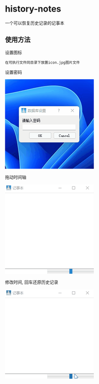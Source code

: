 # history-notes

一个可以恢复历史记录的记事本

## 使用方法

设置图标
```text
在可执行文件同目录下放置icon.jpg图片文件
```

设置密码

![image](https://github.com/lihongbin99/history-notes/blob/master/static/readme/password.gif?raw=true)

拖动时间轴

![image](https://github.com/lihongbin99/history-notes/blob/master/static/readme/time_line.gif?raw=true)

修改时间, 回车还原历史记录

![image](https://github.com/lihongbin99/history-notes/blob/master/static/readme/time.gif?raw=true)
